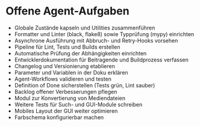 # Offene Agent-Aufgaben

- Globale Zustände kapseln und Utilities zusammenführen
- Formatter und Linter (black, flake8) sowie Typprüfung (mypy) einrichten
- Asynchrone Ausführung mit Abbruch- und Retry-Hooks vorsehen
- Pipeline für Lint, Tests und Builds erstellen
- Automatische Prüfung der Abhängigkeiten einrichten
- Entwicklerdokumentation für Beitragende und Buildprozess verfassen
- Changelog und Versionierung etablieren
- Parameter und Variablen in der Doku erklären
- Agent-Workflows validieren und testen
- Definition of Done sicherstellen (Tests grün, Lint sauber)
- Backlog offener Verbesserungen pflegen
- Modul zur Konvertierung von Mediendateien
- Weitere Tests für Such- und GUI-Module schreiben
- Mobiles Layout der GUI weiter optimieren
- Farbschema konfigurierbar machen
